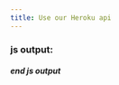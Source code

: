 ```yaml
---
title: Use our Heroku api
---
```


<script src="/js/api.js" >
</script>

### js output:

<div id="javascriptOutput"></div>

##### end js output